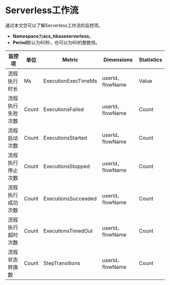 # Serverless工作流

通过本文您可以了解Serverless工作流的监控项。

-   **Namespace**为**acs\_hbaseserverless**。
-   **Period**默认为60秒，也可以为60的整数倍。

|监控项|单位|Metric|Dimensions|Statistics|
|---|--|------|----------|----------|
|流程执行时长|Ms|ExecutionExecTimeMs|userId、flowName|Value|
|流程执行失败次数|Count|ExecutionsFailed|userId、flowName|Count|
|流程启动次数|Count|ExecutionsStarted|userId、flowName|Count|
|流程执行停止次数|Count|ExecutionsStopped|userId、flowName|Count|
|流程执行成功次数|Count|ExecutionsSucceeded|userId、flowName|Count|
|流程执行超时次数|Count|ExecutionsTimedOut|userId、flowName|Count|
|流程状态转换数|Count|StepTransitions|userId、flowName|Count|

